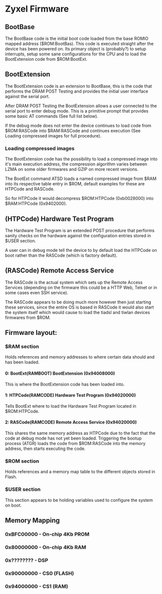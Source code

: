 # Zyxel Firmware

## BootBase
The BootBase code is the initial boot code loaded from the base ROMIO mapped address ($ROM:BootBas).
This code is executed straight after the device has been powered on. Its primary object is (probably?) to setup interrupts, setup some sane configurations for the CPU and to load the BootExtension code from $ROM:BootExt.


## BootExtension
The BootExtension code is an extension to BootBase, this is the code that performs the DRAM POST Testing and provides the initial user interface against the serial port.

After DRAM POST Testing the BootExtension allows a user connected to the serial port to enter debug mode. This is a primitive prompt that provides some basic AT commands (See full list below).

If the debug mode does not enter the device continues to load code from $ROM:RASCode into $RAM:RASCode and continues execution (See Loading compressed images for full procedure).

### Loading compressed images
The BootExtension code has the possibility to load a compressed image into it's main execution address, the compression algorithm varies between LZMA on some older firmwares and GZIP on more recent versions.

The BootExt command ATSD loads a named compressed image from $RAM into its respective table entry in $ROM, default examples for these are HTPCode and RASCode.

So for HTPCode it would decompress $ROM:HTPCode (0xb0028000) into $RAM:HTPCode (0x9402000).

## (HTPCode) Hardware Test Program
The Hardware Test Program is an extended POST procedure that performs sanity checks on the hardware against the configuration entries stored in $USER section.

A user can in debug mode tell the device to by default load the HTPCode on boot rather than the RASCode (which is factory default).

## (RASCode) Remote Access Service

The RASCode is the actual system which sets up the Remote Access Services (depending on the firmware this could be a HTTP Web, Telnet or in some cases even SSH service).

The RASCode appears to be doing much more however then just starting these services, since the entire OS is based in RASCode it would also start the system itself which would cause to load the tiadsl and tiwlan devices firmwares from $ROM.

## Firmware layout:

### $RAM section
Holds references and memory addresses to where certain data should and has been loaded.

#### 0: BootExt(RAMBOOT) BootExtension (0x94008000)
This is where the BootExtension code has been loaded into.

#### 1: HTPCode(RAMCODE) Hardware Test Program (0x94020000)
Tells BootExt where to load the Hardware Test Program located in $ROM:HTPCode.

#### 2: RASCode(RAMCODE) Remote Access Service (0x94020000)
This shares the same memory address as HTPCode due to the fact that
the code at debug mode has not yet been loaded.
Triggering the bootup process (ATGR) loads the code from $ROM:RASCode
into the memory address, then starts executing the code.

### $ROM section
Holds references and a memory map table to the different objects stored
in Flash.

### $USER section
This section appears to be holding variables used to configure
the system on boot.

## Memory Mapping

### 0xBFC00000 - On-chip 4Kb PROM

### 0x80000000 - On-chip 4Kb RAM

### 0x???????? - DSP

### 0x90000000 - CS0 (FLASH)

### 0x94000000 - CS1 (RAM)
